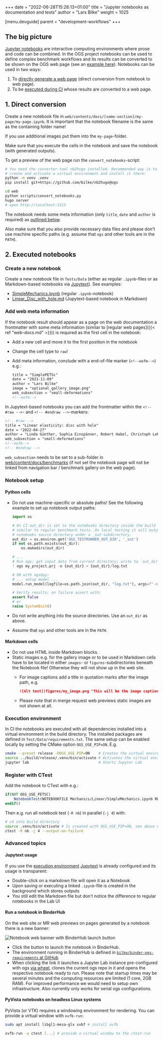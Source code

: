 +++
date = "2022-06-28T15:28:13+01:00"
title = "Jupyter notebooks as documentation and tests"
author = "Lars Bilke"
weight = 1025

[menu.devguide]
parent = "development-workflows"
+++

## The big picture

[Jupyter notebooks](https://jupyter.org) are interactive computing environments where prose and code can be combined. In the OGS project notebooks can be used to define complex benchmark workflows and its results can be converted to be shown on the OGS web page (see an [example here](/docs/benchmarks/small-deformations/linear_disc_with_hole/)). Notebooks can be used in two ways:

1. To [directly generate a web page](#1-direct-conversion) (direct conversion from notebook to web page).
2. To be [executed during CI](#2-executed-notebooks) whose results are converted to a web page.

## 1. Direct conversion

Create a new notebook file in `web/contents/docs/[some-section]/my-page/my-page.ipynb`. It is important that the notebook filename is the same as the containing folder name!

If you use additional images put them into the `my-page`-folder.

Make sure that you execute the cells in the notebook and save the notebook (with generated outputs).

To get a preview of the web page run the `convert_notebooks`-script:

```bash
# You need the converter-tool nb2hugo installed. Recommended way is to
# create and activate a virtual environment and install it there:
python -m venv .venv
pip install git+https://github.com/bilke/nb2hugo@ogs

cd web
python scripts/convert_notebooks.py
hugo server
# open http://localhost:1313
```

The notebook needs some meta information (only `title`, `date` and `author` is required) as [outlined below](#add-web-meta-information).

Also make sure that you also provide necessary data files and please don't use machine specific paths (e.g. assume that `ogs` and other tools are in the `PATH`).

## 2. Executed notebooks

### Create a new notebook

Create a new notebook file in `Tests/Data` (either as regular `.ipynb`-files or as Markdown-based notebooks via [Jupytext](https://jupytext.readthedocs.io/en/latest)). See examples:

- [SimpleMechanics.ipynb](https://gitlab.opengeosys.org/ogs/ogs/-/blob/master/Tests/Data/Mechanics/Linear/SimpleMechanics.ipynb) (regular `.ipynb`-notebook)
- [Linear_Disc_with_hole.md](https://gitlab.opengeosys.org/ogs/ogs/-/blob/master/Tests/Data/Mechanics/Linear/DiscWithHole/Linear_Disc_with_hole.md) (Jupytext-based notebook in Markdown)

### Add web meta information

If the notebook result should appear as a page on the web documentation a frontmatter with some meta information (similar to [regular web pages]({{< ref "web-docs.md" >}})) is required as the first cell in the notebook:

- Add a new cell and move it to the first position in the notebook
- Change the cell type to `raw`!
- Add meta information, conclude with a end-of-file marker (`<!--eofm-->`) e.g.:

  ```md
  title = "SimplePETSc"
  date = "2021-11-09"
  author = "Lars Bilke"
  image = "optional_gallery_image.png"
  web_subsection = "small-deformations"
  <!--eofm-->
  ```

<div class='note'>

In Jupytext-based notebooks you can add the frontmatter within the `<!-- #raw -->`- and `<!-- #endraw -->`-markers:

```md
<!-- #raw -->
title = "Linear elasticity: disc with hole"
date = "2022-04-27"
author = "Linda Günther, Sophia Einspänner, Robert Habel, Christoph Lehmann and Thomas Nagel"
web_subsection = "small-deformations"
<!--eofm-->
<!-- #endraw -->
```

`web_subsection` needs to be set to a sub-folder in [web/content/docs/benchmarks](https://gitlab.opengeosys.org/ogs/ogs/-/tree/master/web/content/docs/benchmarks) (if not set the notebook page will not be linked from navigation bar / benchmark gallery on the web page).

</div>

### Notebook setup

#### Python cells

- Do not use machine-specific or absolute paths! See the following example to set up notebook output paths:

  ```python
  import os

  # On CI out_dir is set to the notebooks directory inside the build directory
  # similar to regular benchmark tests. On local testing it will output to the
  # notebooks source directory under a _out-subdirectory.
  out_dir = os.environ.get('OGS_TESTRUNNER_OUT_DIR', '_out')
  if not os.path.exists(out_dir):
      os.makedirs(out_dir)

  # ...
  # Run ogs; get input data from current directory; write to `out_dir`
  ! ogs my_project.prj -o {out_dir} > {out_dir}/log.txt

  # OR with ogs6py:
  # ... setup model ...
  model.run_model(logfile=os.path.join(out_dir, "log.txt"), args=f"-o {out_dir}")

  # Verify results; on failure assert with:
  assert False
  # or
  raise SystemExit()
  ```

- Do not write anything into the source directories. Use an `out_dir` as above.
- Assume that `ogs` and other tools are in the `PATH`.

#### Markdown cells

- Do not use HTML inside Markdown blocks.
- Static images e.g. for the gallery image or to be used in Markdown cells have to be located in either `images`- or `figures`-subdirectories beneath the Notebook file! Otherwise they will not show up in the web site.
  - For image captions add a title in quotation marks after the image path, e.g.

    ```md
    ![Alt text](figures/my_image.png "This will be the image caption.")
    ```

  - Please note that in merge request web previews static images are not shown at all.

### Execution environment

In CI the notebooks are executed with all dependencies installed into a virtual environment in the build directory. The installed packages are defined in `Test/Data/requirements.txt`. The same setup can be enabled locally by setting the CMake option `OGS_USE_PIP=ON`. E.g.

```bash
cmake --preset release -DOGS_USE_PIP=ON    # Creates the virtual environment
source ../build/release/.venv/bin/activate # Activates the virtual environment
jupyter lab                                # Starts Jupyter Lab
```

### Register with CTest

Add the notebook to CTest with e.g.:

```cmake
if(NOT OGS_USE_PETSC)
    NotebookTest(NOTEBOOKFILE Mechanics/Linear/SimpleMechanics.ipynb RUNTIME 10)
endif()
```

Then e.g. run all notebook test (`-R nb`) in parallel (`-j 4`) with:

```bash
# cd into build directory
source .venv/bin/activate # Is created with OGS_USE_PIP=ON, see above note on environment.
ctest -R nb -j 4 --output-on-failure
```

### Advanced topics

#### Jupytext usage

If you use the [execution environment](#execution-environment) [Jupytext](https://jupytext.readthedocs.io/en/latest) is already configured and its usage is transparent:

- Double-click on a markdown file will open it as a Notebook
- Upon saving or executing a linked `.ipynb`-file is created in the background which stores outputs
- You still edit the Markdown file but don't notice the difference to regular notebooks in the Lab UI

#### Run a notebook in BinderHub

On the web site or MR web previews on pages generated by a notebook there is a new banner:

![Notebook web banner with BinderHub launch button](binderhub-button.png)

- Click the button to launch the notebook in BinderHub.
- The environment running in BinderHub is defined in [`bilke/binder-ogs-requirements` at GitHub](https://github.com/bilke/binder-ogs-requirements)
- When clicking the link it launches a Jupyter Lab instance pre-configured with ogs [via wheel](https://gitlab.opengeosys.org/ogs/ogs/-/blob/master/Tests/Data/requirements-ogs.txt#L2), clones the current ogs repo in it and opens the respective notebook ready to run. Please note that startup times may be several minutes and the computing resources are limited (1 core, 2GB RAM). For improved performance we would need to setup own infrastructure. Also currently only works for serial ogs configurations.

#### PyVista notebooks on headless Linux systems

PyVista (or VTK) requires a windowing environment for rendering. You can provide a virtual window with `xvfb-run`:

```bash
sudo apt install libgl1-mesa-glx xvbf # install xvfb

xvfb-run -a ctest [...] # provide a virtual window to the ctest-run
```

